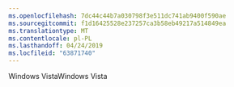 ```yaml
---
ms.openlocfilehash: 7dc44c44b7a030798f3e511dc741ab9400f590ae
ms.sourcegitcommit: f1d16425528e237257ca3b58eb49217a514849ea
ms.translationtype: MT
ms.contentlocale: pl-PL
ms.lasthandoff: 04/24/2019
ms.locfileid: "63871740"
---
```

<span data-ttu-id="a5bee-101">Windows Vista</span><span class="sxs-lookup"><span data-stu-id="a5bee-101">Windows Vista</span></span>